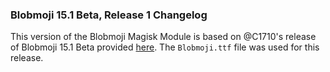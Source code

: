 ### Blobmoji 15.1 Beta, Release 1 Changelog
This version of the Blobmoji Magisk Module is based on @C1710's release of Blobmoji 15.1 Beta provided [here](https://github.com/C1710/blobmoji/releases/tag/v15.1-beta1). The `Blobmoji.ttf` file was used for this release.
